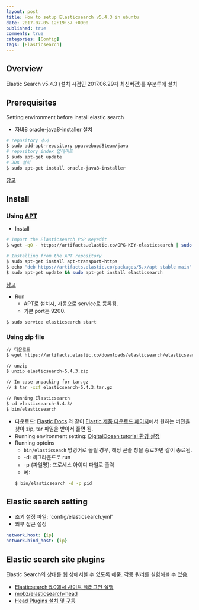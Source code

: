 ```yaml
---
layout: post
title: How to setup Elasticsearch v5.4.3 in ubuntu
date: 2017-07-05 12:19:57 +0900
published: true
comments: true
categories: [Config]
tags: [Elasticsearch]
---
```


## Overview
Elastic Search v5.4.3 (설치 시점인 2017.06.29자 최신버전)를 우분투에 설치

## Prerequisites
Setting environment before install elastic search
- 자바8 oracle-java8-installer 설치
```sh
# repository 추가
$ sudo add-apt-repository ppa:webupd8team/java
# repository index 업데이트
$ sudo apt-get update
# JDK 설치
$ sudo apt-get install oracle-java8-installer
```
[참고](http://sarghis.com/blog/1050/)

## Install
### Using [APT](https://en.wikipedia.org/wiki/APT_(Debian))
- Install
```sh
# Import the Elasticsearch PGP Keyedit
$ wget -qO - https://artifacts.elastic.co/GPG-KEY-elasticsearch | sudo apt-key add -

# Installing from the APT repository
$ sudo apt-get install apt-transport-https
$ echo "deb https://artifacts.elastic.co/packages/5.x/apt stable main" | sudo tee -a /etc/apt/sources.list.d/elastic-5.x.list
$ sudo apt-get update && sudo apt-get install elasticsearch
```
[참고](https://www.elastic.co/guide/en/elasticsearch/reference/current/deb.html#deb-repo)

- Run 
    + APT로 설치시, 자동으로 service로 등록됨.
    + 기본 port는 9200.
```sh
$ sudo service elasticsearch start
```

### Using zip file

```sh
// 다운로드
$ wget https://artifacts.elastic.co/downloads/elasticsearch/elasticsearch-5.4.3.zip

// unzip
$ unzip elasticsearch-5.4.3.zip

// In case unpacking for tar.gz
// $ tar -xzf elasticsearch-5.4.3.tar.gz

// Running Elasticsearch
$ cd elasticsearch-5.4.3/
$ bin/elasticsearch
```
- 다운로드: [Elastic Docs](https://www.elastic.co/guide/en/elasticsearch/reference/current/zip-targz.html#zip-targz)
와 같이 [Elastic 제품 다운로드 페이지](https://www.elastic.co/kr/downloads/past-releases)에서 원하는 버전을 찾아 zip, tar 파일을 받아서 풀면 됨.
- Running environment setting: [DigitalOcean tutorial 환경 설정](https://www.digitalocean.com/community/tutorials/how-to-install-and-configure-elasticsearch-on-ubuntu-14-04)
- Running optoins
    + `bin/elasticseach` 명령어로 돌릴 경우, 해당 콘솔 창을 종료하면 같이 종료됨. 
    + -d: 백그라운드로 run
    + -p {파일명}: 프로세스 아이디 파일로 출력
    + 예:
    ```sh
    $ bin/elasticsearch -d -p pid
    ```

## Elastic search setting
- 초기 설정 파일: `config/elasticsearch.yml'
- 외부 접근 설정
```yaml
network.host: {ip}
network.bind_host: {ip}
```

## Elastic search site plugins
Elastic Search의 상태를 웹 상에서볼 수 있도록 해줌. 각종 쿼리를 실험해볼 수 있음.
- [Elasticsearch 5.0에서 사이트 플러그인 실행](https://www.elastic.co/kr/blog/running-site-plugins-with-elasticsearch-5-0)
- [mobz/elasticsearch-head](https://github.com/mobz/elasticsearch-head#running-with-built-in-server)
- [Head Plugins 설치 및 구동](http://jjeong.tistory.com/1202)
